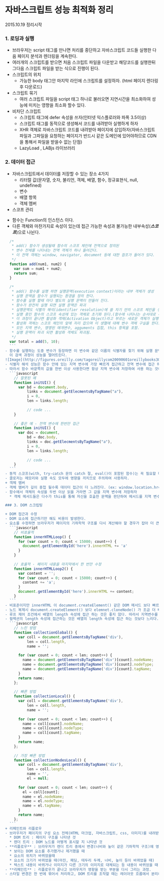 # 자바스크립트 성능 최적화 정리
2015.10.19 정리시작

### 1. 로딩과 실행

+ 브라우저는 script 태그를 만나면 처리를 중단하고 자바스크립트 코드들 실행한 다음 페이지 분석과 렌더링을 계속한다.
+ 여러개의 스크립트를 받으면 처음 스크립트 파일을 다운받고 해당코드를 실행한뒤 그다음 스크립트 파일을 받는 식으로 진행이 된다.
+ 스크립트의 위치
  - 가능한 body 태그안 마지막 라인에 스크립트를 설정하자. (html 페이지 렌더링후 다운로드)
+ 스크립트 묶기
  - 여러 스크립트 파일을 script 태그 하나로 불러오면 지연시간을 최소화하여 성능에 미치는 영향을 최소화 할수 있다.
+ 비차단 스크립트
  - 스크립트 태그에 defer 속성을 쓰자(인터넷 익스플로러와 파폭 3.5이상)
  - 스크립트 태그를 동적으로 생성해서 코드를 내려받아 실행하게 하자
  - XHR 객체로 자바스크립트 코드를 내려받아 페이지에 삽입하자(자바스크립트 파일과 그파일을 요청하는 페이지가 반드시 같은 도메인에 있어야하므로 CDN을 통해서 파일을 받을수 없는 단점)
  - LazyLoad , LABjs 라이브러리 
  
### 2. 데이터 접근

+ 자바스크립트에서 데이터를 저장할 수 있는 장소 4가지
  - 리터럴 값(문자열, 숫자, 불리언, 객체, 배열, 함수, 정규표현식, null, undefined)
  - 변수
  - 배열 항목
  - 객체 멤버
+ 스코프 관리
 - 함수는 Function의 인스턴스 이다.
 - 다른 객체와 마찬가지로 속성이 있는데 접근 가능한 속성과 불가능한 내부속성(***스코프***)으로 나뉜다.
  ```javascript
    /*
     * add() 함수가 생성될때 함수의 스코프 체인에 전역으로 정의된 
     * 변수 전체를 나타내는 전역 객체가 하나 들어간다.
     * 이 전역 객체는 window, navigator, document 등에 대한 참조가 들어가 있다.
     */
    function add(num1, num2) {
      var sum = num1 + num2;
      return sum;
    }
    
    /*
     * add() 함수를 실행 하면 실행문맥(execution context)이라는 내부 객체가 생성
     * 실행 문맥음 함수가 실행되는 환경을 정의 한다.
     * 함수를 실행 할때 마다 별도의 실행 문맥이 만들어 진다.
     * 함수가 완전히 실행 되면 실행 문맥은 파괴
     * 실행문맥도 식별자 해석(identifier resolution)에 쓸 자기 만의 스코프 체인을 생성하는데 
     * 실행 중인 함수의 스코프 속성에 있는 객체로 초기화 된다.(함수에 나타나는 순서대로 복사됨)
     * 이 과정이 끝나면 활성화 객체(Activation Object)라고 부르는 새로운 객체가 실행 문맥에 생성 된다.
     * 활성화 객체는 스코프 체인의 앞에 자리 잡으며 이 생핼에 대해 변수 객체 구실을 한다.
     * 모든 지역 변수, 명명된 매개변수, agguments 집합, this 항목을 포함.
     * 실행 문맥이 파괴 되면 활성화 객체도 파괴됨.
     */
    var total = add(5, 10);
    ```
  - 함수를 실행하는 도중 변수가 등장하면 이 변수와 같은 이름의 식별자를 찾기 위해 실행 문맥의 스코프 체인을 검색하는데 
    이 검색 과정이 성능을 떨어트린다.
  ![Image](http://figures.oreilly.com/tagoreillycom20090601oreillybooks300541I_book_d1e1/figs/I_mediaobject7_d1e6895-web.png)
  - 식별자 해석 성능은 함수 안에 있는 지역 변수에 가장 빠르게 접근하고 전역 변수에 접근 하는 것이 일반적으로 가장 느리다.
  - 따라서 함수 바깥쪽의 값을 한번 이상 사용한다면 항상 지역 변수에 저장하여 사용 하는 것이 좋다.
    ```javascript
      // 잘못된 예
      function initUI() {
        var bd = document.body,
            links = document.getElecmentsByTagName("a"),
            i = 0,
            len = links.length;
            
            // code ...
      }
      
      // 좋은 예 - 전역 변수에 한번만 접근
      function initUI() {
        var doc = document,
            bd = doc.body,
            links = doc.getElecmentsByTagName("a"),
            i = 0,
            len = links.length;
            
            // code ...
      }
    ```
  - 동적 스코프(with, try-catch 문의 catch 절, eval()이 포함된 함수)는 꼭 필요할 때만 쓰기를 권장.
  - 클로저는 메모리와 실행 속도 모두에 영향을 끼치므로 주의하여 사용하자.
+ 객체 멤버
  - 객체 멤버가 깊이 중첩 될수록 데이터 접근이 더 느려진다. (ex: window.location.href 보다 location.href가 더 빨리 해석)
  - 함수에서 객체의 속성을 두번 이상 읽을 거라면 그 값을 지역 변수에 저장하자
    * 객체 메서드들은 다수가 this를 통해 자신을 호출한 문맥을 판단하여 메서드를 지역 변수에 저장하면 this가 window에 묶이므로 객체 메서드는 이 방법을 쓰지 않는게 좋다.

### 3. DOM 스크립팅

+ DOM 접근과 수정
  - DOM 요소에 접근하기만 해도 비용이 발생한다.
  - 요소를 수정하면 브라우저가 페이지의 기하학적 구조를 다시 계산해야 할 경우가 잡아 더 큰 비용이 발생.
    ```javascript
      // 비효율적
      function innerHTMLLoop() {
        for (var count = 0; count < 15000; count++) {
          document.getElementById('here').innerHTML += 'a'
        }
      }
      
      // 효율적 - 페이지 내용을 마지막에서 한 번만 수정
      function innerHTMLLoop2() {
        var content = '';
        for (var count = 0; count < 15000; count++) {
          content += 'a';
        }
        document.getElementById('here').innerHTML += content;
      }        
    ```
  - 비표준이지만 innerHTML 이 document.createElement() 같은 DOM 메서드 보다 빠르다.
  - 노드 복제시 document.createElement() 보다 elemnet.cloneNode() 가 조금 더 빠르다.
  - 루프 제어 조건에서 배열의 length 속성에 접근 하는 것은 좋지 않다. 따라서 지역변수를 활용하자.
  - 컬렉션의 length 속성에 접근하는 것은 배열의 length 속성에 접근 하는 것보다 느리다.
    ```javascript
      // 느린 방법
      function collectionGlobal() {
        var coll = document.getElementsByTagName('div'),
            len = coll.length,
            name = '';
            
        for (var count = 0; count < len; count++) {
          name = document.getElementsByTagName('div')[count].nodeName;
          name = document.getElementsByTagName('div')[count].nodeType;
          name = document.getElementsByTagName('div')[count].tagName;
        }
        return name;
      };
      
      // 빠른 방법
      function collectionLocal() {
        var coll = document.getElementsByTagName('div'),
            len = coll.length,
            name = '';
            
        for (var count = 0; count < len; count++) {
          name = coll[count].nodeName;
          name = coll[count].nodeType;
          name = coll[count].tagName;
        }
        return name;
      };   
      
      // 가장 빠른 방법
      function collectionNodesLocal() {
        var coll = document.getElementsByTagName('div'),
            len = coll.length,
            name = '',
            el = null;
            
        for (var count = 0; count < len; count++) {
          el = coll[count];
          name = el.nodeName;
          name = el.nodeType;
          name = el.tagName;
        }
        return name;
      };  
    ```
+ 리페인트와 리플로우
  - 브라우저가 페이지의 구성 요소 전체(HTML 마크업, 자바스크립트, css, 이미지)를 내려받으면 파일을 분석해 내부적인 데이터 구조 두가지를 만든다.
    * DOM 트리 : 페이지 구조를 나타낸 것
    * 렌더 트리 : DOM 노드를 어떻게 표시할 지 나타낸 것
  - **리플로우** : 브라우저가 렌더 트리 중에서 변경(너비와 높이 같은 기하학적 구조)에 영향을 받은 부분을 유효하지 않은 것으로 간주하고 렌더 트리를 다시 만드는 과정.
    * 보이는 DOM 요소를 추가했거나 제거했을 때
    * 요소의 위치가 바뀌었을때
    * 요소의 크기가 바뀌었을 때(마진, 패딩, 테두리 두께, 너비, 높이 등이 바뀌었을 때)
    * 텍스트 내용이 바뀌거나 이미지가 다른 크기의 이미지로 대체되는 등 내용이 바뀌었을 때
  - **리페인트** : 리플로우가 끝나고 브라우저가 영향을 받는 부분을 다시 그리는 과정.
  - 스타일 변경은 한 번에 묶어서 처리하고, DOM 트리를 조작할 때는 레이아웃 흐름에서 분리하여 작업하고 레이아웃 정보는 캐시하고 최소한으로 쓰는 등 리페인트와 리플로우를 최소화하자.
